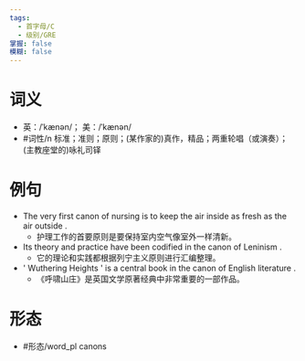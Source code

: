 ```yaml
---
tags:
  - 首字母/C
  - 级别/GRE
掌握: false
模糊: false
---
```

# 词义
- 英：/ˈkænən/； 美：/ˈkænən/
- #词性/n  标准；准则；原则；(某作家的)真作，精品；两重轮唱（或演奏）；(主教座堂的)咏礼司铎
# 例句
- The very first canon of nursing is to keep the air inside as fresh as the air outside .
	- 护理工作的首要原则是要保持室内空气像室外一样清新。
- Its theory and practice have been codified in the canon of Leninism .
	- 它的理论和实践都根据列宁主义原则进行汇编整理。
- ' Wuthering Heights ' is a central book in the canon of English literature .
	- 《呼啸山庄》是英国文学原著经典中非常重要的一部作品。
# 形态
- #形态/word_pl canons
